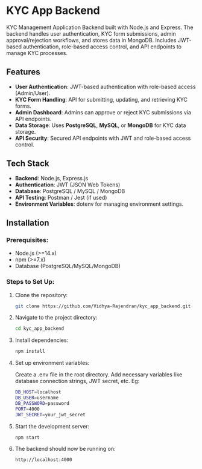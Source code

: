 # KYC App Backend

KYC Management Application Backend built with Node.js and Express. The backend handles user authentication, KYC form submissions, admin approval/rejection workflows, and stores data in MongoDB. Includes JWT-based authentication, role-based access control, and API endpoints to manage KYC processes.

## Features
- **User Authentication**: JWT-based authentication with role-based access (Admin/User).
- **KYC Form Handling**: API for submitting, updating, and retrieving KYC forms.
- **Admin Dashboard**: Admins can approve or reject KYC submissions via API endpoints.
- **Data Storage**: Uses **PostgreSQL**, **MySQL**, or **MongoDB** for KYC data storage.
- **API Security**: Secured API endpoints with JWT and role-based access control.

## Tech Stack
- **Backend**: Node.js, Express.js
- **Authentication**: JWT (JSON Web Tokens)
- **Database**: PostgreSQL / MySQL / MongoDB
- **API Testing**: Postman / Jest (if used)
- **Environment Variables**: dotenv for managing environment settings.

## Installation

### Prerequisites:
- Node.js (>=14.x)
- npm (>=7.x)
- Database (PostgreSQL/MySQL/MongoDB)

### Steps to Set Up:
1. Clone the repository:
   ```bash
   git clone https://github.com/Vidhya-Rajendran/kyc_app_backend.git

2. Navigate to the project directory:
   ```bash
   cd kyc_app_backend

3. Install dependencies:
   ```bash
   npm install

4. Set up environment variables:
   
   Create a .env file in the root directory.
   Add necessary variables like database connection strings, JWT secret, etc. Eg:
   ```bash
   DB_HOST=localhost
   DB_USER=username
   DB_PASSWORD=password
   PORT=4000
   JWT_SECRET=your_jwt_secret

5. Start the development server:
    ```bash
    npm start

6. The backend should now be running on:
    ```bash
    http://localhost:4000
    



